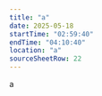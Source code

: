 ```yaml
---
title: "a"
date: 2025-05-18
startTime: "02:59:40"
endTime: "04:10:40"
location: "a"
sourceSheetRow: 22
---
```


a
